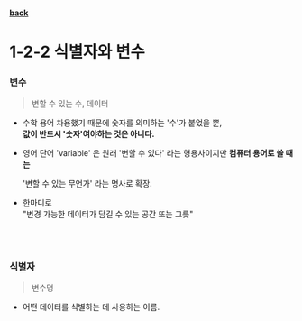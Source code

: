 #### [back](../../../README.md)

# 1-2-2 식별자와 변수

### 변수

> 변할 수 있는 수, 데이터

- 수학 용어 차용했기 때문에 숫자를 의미하는 '수'가 붙었을 뿐,<br>
  **값이 반드시 '숫자'여야하는 것은 아니다.**
- 영어 단어 'variable' 은 원래 '변할 수 있다' 라는 형용사이지만 **컴퓨터 용어로 쓸 때는**

  '변할 수 있는 무언가' 라는 명사로 확장.

- 한마디로 <br>
  "변경 가능한 데이터가 담길 수 있는 공간 또는 그릇"

<br>
<br>

### 식별자

> 변수명

- 어떤 데이터를 식별하는 데 사용하는 이름.
